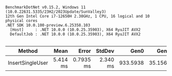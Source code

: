 ```

BenchmarkDotNet v0.15.2, Windows 11 (10.0.22631.5335/23H2/2023Update/SunValley3)
12th Gen Intel Core i7-12650H 2.30GHz, 1 CPU, 16 logical and 10 physical cores
.NET SDK 10.0.100-preview.6.25358.103
  [Host]     : .NET 10.0.0 (10.0.25.35903), X64 RyuJIT AVX2
  DefaultJob : .NET 10.0.0 (10.0.25.35903), X64 RyuJIT AVX2


```
| Method           | Mean     | Error     | StdDev   | Gen0     | Gen1    | Gen2    | Allocated |
|----------------- |---------:|----------:|---------:|---------:|--------:|--------:|----------:|
| InsertSingleUser | 5.414 ms | 0.7935 ms | 2.340 ms | 933.5938 | 35.1563 | 11.7188 |  11.27 MB |
